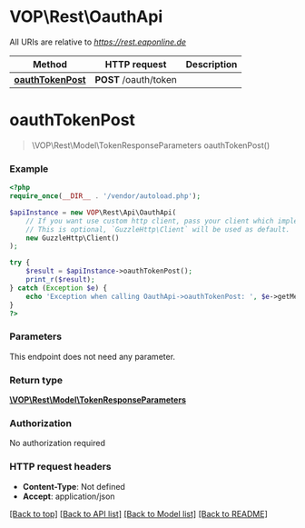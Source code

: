 # VOP\Rest\OauthApi

All URIs are relative to *https://rest.eaponline.de*

Method | HTTP request | Description
------------- | ------------- | -------------
[**oauthTokenPost**](OauthApi.md#oauthtokenpost) | **POST** /oauth/token | 

# **oauthTokenPost**
> \VOP\Rest\Model\TokenResponseParameters oauthTokenPost()



### Example
```php
<?php
require_once(__DIR__ . '/vendor/autoload.php');

$apiInstance = new VOP\Rest\Api\OauthApi(
    // If you want use custom http client, pass your client which implements `GuzzleHttp\ClientInterface`.
    // This is optional, `GuzzleHttp\Client` will be used as default.
    new GuzzleHttp\Client()
);

try {
    $result = $apiInstance->oauthTokenPost();
    print_r($result);
} catch (Exception $e) {
    echo 'Exception when calling OauthApi->oauthTokenPost: ', $e->getMessage(), PHP_EOL;
}
?>
```

### Parameters
This endpoint does not need any parameter.

### Return type

[**\VOP\Rest\Model\TokenResponseParameters**](../Model/TokenResponseParameters.md)

### Authorization

No authorization required

### HTTP request headers

 - **Content-Type**: Not defined
 - **Accept**: application/json

[[Back to top]](#) [[Back to API list]](../../README.md#documentation-for-api-endpoints) [[Back to Model list]](../../README.md#documentation-for-models) [[Back to README]](../../README.md)

